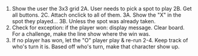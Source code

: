 1. Show the user the 3x3 grid
   2A. User needs to pick a spot to play
   2B. Get all buttons.
   2C. Attach onclick to all of them.
   3A. Show the "X" in the spot they played...
   3B. Unless the spot was already taken.
2. Check for exception: if the player won: display message. Clear board. For a challenge, make the line show where the win was.
3. If no player has won, let the "O" player play & re-run 2-4. Keep track of who's turn it is. Based off who's turn, make that character show up.
